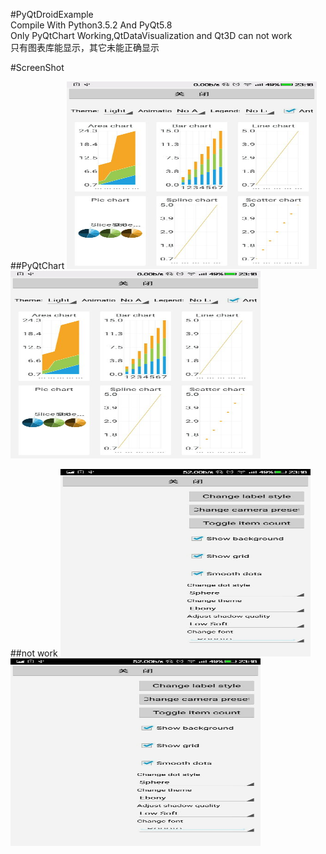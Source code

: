 #PyQtDroidExample
<br />Compile With Python3.5.2 And PyQt5.8
<br />Only PyQtChart Working,QtDataVisualization and Qt3D can not work
<br />只有图表库能显示，其它未能正确显示

#ScreenShot

##PyQtChart
<img src="ScreenShot/2.jpg" width="400px" height="300px" /><img src="ScreenShot/2.jpg" width="400px" height="300px" />

##not work
<img src="ScreenShot/1.jpg" width="400px" height="300px" /><img src="ScreenShot/1.jpg" width="400px" height="300px" />